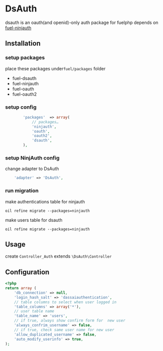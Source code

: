 DsAuth
===========

dsauth is an oauth(and openid)-only auth package for fuelphp depends on [fuel-ninjauth](https://github.com/happyninjas/fuel-ninjauth)

## Installation

### setup packages
place these packages under`fuel/packages` folder

 + fuel-dsauth
 + fuel-ninjauth
 + fuel-oauth
 + fuel-oauth2


### setup config 

```php
		'packages'  => array(
			// packages…
			'ninjauth',
			'oauth',
			'oauth2',
			'dsauth',
		),
```

### setup NinjAuth config

change adapter to DsAuth

```php
	'adapter' => 'DsAuth',
```



### run migration

make authentications table for ninjauth

```
oil refine migrate --packages=ninjauth
```

make users table for dsauth

```
oil refine migrate --packages=ninjauth
```


## Usage

create `Controller_Auth` extends `\DsAuth\Controller`




## Configuration


```php
<?php
return array (
	'db_connection' => null,
	'login_hash_salt' => 'dassaiauthentication',
	// table columns to select when user logged in
	'table_columns' => array('*'),
	// user table name
	'table_name' => 'users',
	// if true, always show confirm form for  new user
	'always_confrim_username' => false,
	// if true, check same user name for new user
	'allow_duplicated_username' => false,
	'auto_modify_userinfo' => true,
);
```